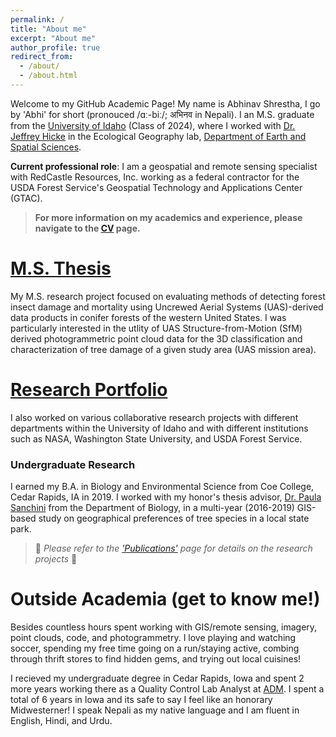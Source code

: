 ```yaml
---
permalink: /
title: "About me"
excerpt: "About me"
author_profile: true
redirect_from: 
  - /about/
  - /about.html
---
```

Welcome to my GitHub Academic Page! My name is Abhinav Shrestha, I go by 'Abhi' for short (pronouced /ɑː-biː/; अभिनव in Nepali). I an M.S. graduate from the <a href = "https://www.uidaho.edu/" target="_blank">University of Idaho</a> (Class of 2024), where I worked with <a href = "https://webpages.uidaho.edu/~jhicke/" target="_blank">Dr. Jeffrey Hicke</a> in the Ecological Geography lab,  <a href = "https://www.uidaho.edu/sci/ess" target="_blank">Department of Earth and Spatial Sciences</a>.  

<div class="alert alert-success" role="alert">
<b>Current professional role</b>: I am a geospatial and remote sensing specialist with RedCastle Resources, Inc. working as a federal contractor for the USDA Forest Service's Geospatial Technology and Applications Center (GTAC). 
</div>  
  
> **For more information on my academics and experience, please navigate to the [CV](/cv/) page.**

# [M.S. Thesis](/m_s_thesis/)

My M.S. research project focused on evaluating methods of detecting forest insect damage and mortality using Uncrewed Aerial Systems (UAS)-derived data products in conifer forests of the western United States. I was particularly interested in the utlity of UAS Structure-from-Motion (SfM) derived photogrammetric point cloud data for the 3D classification and characterization of tree damage of a given study area (UAS mission area).  

# [Research Portfolio](/portfolio/)
I also worked on various collaborative research projects with different departments within the University of Idaho and with different institutions such as NASA, Washington State University, and USDA Forest Service. 

### Undergraduate Research 
I earned my B.A. in Biology and Environmental Science from Coe College, Cedar Rapids, IA in 2019. I worked with my honor's thesis advisor, <a href = "https://www.coe.edu/academics/majors-areas-study/biology/faculty"  target="_blank">Dr. Paula Sanchini</a> from the Department of Biology, in a multi-year (2016-2019) GIS-based study on geographical preferences of tree species in a local state park. 

> 📖 *Please refer to the ['Publications'](/publications/) page for details on the research projects* 📖

# Outside Academia (get to know me!)
Besides countless hours spent working with GIS/remote sensing, imagery, point clouds, code, and photogrammetry. I love playing and watching soccer, spending my free time going on a run/staying active, combing through thrift stores to find hidden gems, and trying out local cuisines!  

I recieved my undergraduate degree in Cedar Rapids, Iowa and spent 2 more years working there as a Quality Control Lab Analyst at <a href = "https://www.adm.com/en-us/" target="_blank">ADM</a>. I spent a total of 6 years in Iowa and its safe to say I feel like an honorary Midwesterner! I speak Nepali as my native language and I am fluent in English, Hindi, and Urdu.  